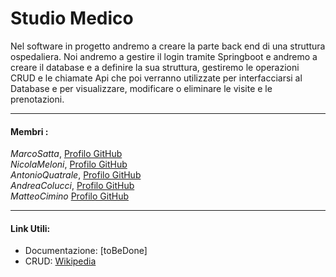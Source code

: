 
# Studio Medico
Nel software in progetto andremo a creare la parte back end di una struttura ospedaliera. 
Noi andremo a gestire il login tramite Springboot 
e andremo a creare il database e a definire la sua struttura, gestiremo le operazioni CRUD e le chiamate Api che poi verranno utilizzate per interfacciarsi al Database e per visualizzare, modificare o eliminare le visite e le prenotazioni.

***
#### Membri : <br>
_MarcoSatta_, [Profilo GitHub](https://github.com/MarcoSatta) <br>
_NicolaMeloni_, [Profilo GitHub](https://github.com/DeltaNicola) <br>
_AntonioQuatrale_, [Profilo GitHub](https://github.com/AntonioQuatrale93) <br>
_AndreaColucci_, [Profilo GitHub](https://github.com/AndreaC-94) <br>
_MatteoCimino_ [Profilo GitHub](https://github.com/Matcim)
***
#### Link Utili:
- Documentazione: [toBeDone]
- CRUD: [Wikipedia](https://en.wikipedia.org/wiki/Create,_read,_update_and_delete)
